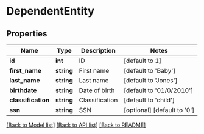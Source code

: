# DependentEntity

## Properties
Name | Type | Description | Notes
------------ | ------------- | ------------- | -------------
**id** | **int** | ID | [default to 1]
**first_name** | **string** | First name | [default to 'Baby']
**last_name** | **string** | Last name | [default to 'Jones']
**birthdate** | **string** | Date of birth | [default to '01/0/2010']
**classification** | **string** | Classification | [default to 'child']
**ssn** | **string** | SSN | [optional] [default to '0']

[[Back to Model list]](../README.md#documentation-for-models) [[Back to API list]](../README.md#documentation-for-api-endpoints) [[Back to README]](../README.md)

